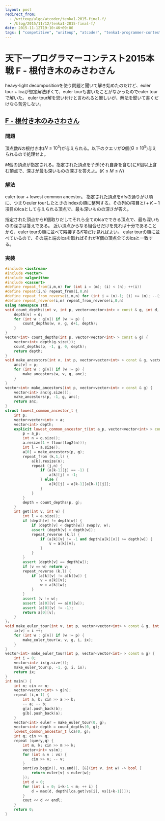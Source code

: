 ```yaml
---
layout: post
redirect_from:
  - /writeup/algo/atcoder/tenka1-2015-final-f/
  - /blog/2015/11/12/tenka1-2015-final-f/
date: 2015-11-12T19:10:46+09:00
tags: [ "competitive", "writeup", "atcoder", "tenka1-programmer-contest", "tree", "lowest-common-ancestor", "euler-tour" ]
---
```


# 天下一プログラマーコンテスト2015本戦 F - 根付き木のみさわさん

heavy-light decompositionを使う問題と聞いて解き始めたのだけど、euler tour + lcaが想定解法ぽくて、euler tourも書いたことがなかったのでeuler tourで解いた。
euler tour解を思い付けと言われると厳しいが、解法を聞いて書くだけなら苦労しない。

<!-- more -->

## [F - 根付き木のみさわさん](https://beta.atcoder.jp/contests/tenka1-2015-final-open/tasks/tenka1_2015_final_f)

### 問題

頂点数$N$の根付き木($N \le 10^5$)が与えられる。以下のクエリが$Q$個($Q \le 10^5$)与えられるので処理せよ。

$M$個の頂点が指定される。指定された頂点を子孫(それ自身を含む)に$K$個以上含む頂点で、深さが最も深いものの深さを答えよ。($K \le M \le N$)

### 解法

euler tour + lowest common ancestor。
指定された頂点をdfsの通りがけ順に、つまりeuler tourしたときのindexの順に整列する。その列の$i$項目と$i+K-1$項目のlcaとして与えられる頂点で、最も深いものの深さが答え。

指定された頂点から$K$個取りだしてそれら全てのlcaでできる頂点で、最も深いものの深さは答えである。
近い頂点からなる組合せだけを見れば十分であることから、euler tourの順に並べて隣接する$K$項だけ見ればよい。
eular tourの順に並べているので、その端と端のlcaを取ればそれが$K$個の頂点全てのlcaと一致する。

### 実装

``` c++
#include <iostream>
#include <vector>
#include <algorithm>
#include <cassert>
#define repeat_from(i,m,n) for (int i = (m); (i) < (n); ++(i))
#define repeat(i,n) repeat_from(i,0,n)
#define repeat_from_reverse(i,m,n) for (int i = (n)-1; (i) >= (m); --(i))
#define repeat_reverse(i,n) repeat_from_reverse(i,0,n)
using namespace std;
void count_depths(int v, int p, vector<vector<int> > const & g, int d, vector<int> & depth) {
    depth[v] = d;
    for (int w : g[v]) if (w != p) {
        count_depths(w, v, g, d+1, depth);
    }
}
vector<int> count_depths(int p, vector<vector<int> > const & g) {
    vector<int> depth(g.size());
    count_depths(p, -1, g, 0, depth);
    return depth;
}
void make_ancestors(int v, int p, vector<vector<int> > const & g, vector<int> & anc) {
    anc[v] = p;
    for (int w : g[v]) if (w != p) {
        make_ancestors(w, v, g, anc);
    }
}
vector<int> make_ancestors(int p, vector<vector<int> > const & g) {
    vector<int> anc(g.size());
    make_ancestors(p, -1, g, anc);
    return anc;
}
struct lowest_common_ancestor_t {
    int p;
    vector<vector<int> > a;
    vector<int> depth;
    explicit lowest_common_ancestor_t(int a_p, vector<vector<int> > const & g) {
        p = a_p;
        int n = g.size();
        a.resize(1 + floor(log2(n)));
        int l = a.size();
        a[0] = make_ancestors(p, g);
        repeat_from (k,1,l) {
            a[k].resize(n);
            repeat (j,n) {
                if (a[k-1][j] == -1) {
                    a[k][j] = -1;
                } else {
                    a[k][j] = a[k-1][a[k-1][j]];
                }
            }
        }
        depth = count_depths(p, g);
    }
    int get(int v, int w) {
        int l = a.size();
        if (depth[v] != depth[w]) {
            if (depth[v] < depth[w]) swap(v, w);
            assert (depth[v] > depth[w]);
            repeat_reverse (k,l) {
                if (a[k][v] != -1 and depth[a[k][v]] >= depth[w]) {
                    v = a[k][v];
                }
            }
        }
        assert (depth[v] == depth[w]);
        if (v == w) return v;
        repeat_reverse (k,l) {
            if (a[k][v] != a[k][w]) {
                v = a[k][v];
                w = a[k][w];
            }
        }
        assert (v != w);
        assert (a[0][v] == a[0][w]);
        assert (a[0][v] != -1);
        return a[0][v];
    }
};
void make_euler_tour(int v, int p, vector<vector<int> > const & g, int & i, vector<int> & ix) {
    ix[v] = i ++;
    for (int w : g[v]) if (w != p) {
        make_euler_tour(w, v, g, i, ix);
    }
}
vector<int> make_euler_tour(int p, vector<vector<int> > const & g) {
    int i = 0;
    vector<int> ix(g.size());
    make_euler_tour(p, -1, g, i, ix);
    return ix;
}
int main() {
    int n; cin >> n;
    vector<vector<int> > g(n);
    repeat (i,n-1) {
        int a, b; cin >> a >> b;
        -- a; -- b;
        g[a].push_back(b);
        g[b].push_back(a);
    }
    vector<int> euler = make_euler_tour(0, g);
    vector<int> depth = count_depths(0, g);
    lowest_common_ancestor_t lca(0, g);
    int q; cin >> q;
    repeat (query,q) {
        int m, k; cin >> m >> k;
        vector<int> vs(m);
        for (int & v : vs) {
            cin >> v; -- v;
        }
        sort(vs.begin(), vs.end(), [&](int v, int w) -> bool {
            return euler[v] < euler[w];
        });
        int d = 0;
        for (int i = 0; i+k-1 < m; ++ i) {
            d = max(d, depth[lca.get(vs[i], vs[i+k-1])]);
        }
        cout << d << endl;
    }
    return 0;
}
```
